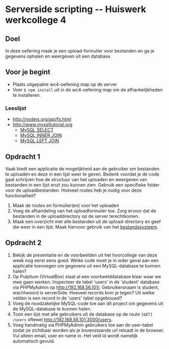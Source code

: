# Serverside scripting -- Huiswerk werkcollege 4

## Doel

In deze oefening maak je een upload-formulier voor bestanden en ga je gegevens ophalen en weergeven uit een database.

## Voor je begint
* Plaats uitgepakte wc4-oefening map op de server
* Voer ```$ npm install``` uit in de wc4-oefening map  om de afhankelijkheden te installeren. 

### Leeslijst

* http://nodejs.org/api/fs.html
* http://www.mysqltutorial.org
    -  [MySQL SELECT](http://www.mysqltutorial.org/mysql-select-statement-query-data.aspx)
    -  [MySQL INNER JOIN](http://www.mysqltutorial.org/mysql-inner-join.aspx)
    -  [MySQL LEFT JOIN](http://www.mysqltutorial.org/mysql-left-join.aspx)

## Opdracht 1

Vaak biedt een applicatie de mogelijkheid aan de gebruiker om bestanden te uploaden en deze in een lijst weer te geven. Bedenk voordat je de code gaat schrijven hoe de structuur van het uploaden en weergeven van bestanden in een lijst eruit zou kunnen zien. Gebruik een specifieke folder voor de uploadbestanden. Hoeveel routes heb je nodig voor deze functionaliteit?

1. Maak de routes en formulier(en) voor het uploaden
2. Voeg de afhandeling van het uploadformulier toe. Zorg ervoor dat de bestanden in de uploaddirectory op de server terechtkomen.
3. Maak een overzicht met alle bestanden uit de upload-directory en geef die weer in een lijst. Maak hiervoor  gebruik van het [bestandssysteem](http://nodejs.org/api/fs.html).

## Opdracht 2

1. Bekijk de presentatie en de voorbeelden uit het hoorcollege van deze week nog eerst eens goed. Welke code moet je in ieder geval aan een applicatie toevoegen om gegevens uit een MySQL-database te kunnen halen?
2. Op Pulpitum (VirtualBox) staat al een voorbeelddatabase klaar waar we mee gaan werken. Inspecteer de tabel 'users' in de 'student' database via PHPMyAdmin op http://192.168.56.101/. Gebruikersnaam is student, wachtwoord is serverSide. Hoeveel records kom je tegen? Uit welke velden is een  record in de 'users' tabel opgebouwd?
3. Voeg de noodzakelijke MySQL-code toe aan dit project om gegevens uit de MySQL-database te kunnen halen.
4. Toon een lijst met alle gebruikers uit de database op de route ``` [GET] /users ``` oftewel http://192.168.56.101:3000/users.
5. Voeg handmatig via PHPMyAdmin gebruikers toe aan de user-tabel zodat ze zichtbaar worden als je bovenstaande url reloadt in de browser. Vul alleen email, user en name in. Het veld id wordt namelijk automatisch gevuld.

